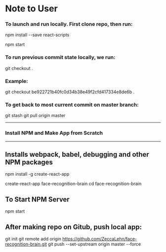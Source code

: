 # Note to User
### To launch and run locally. First clone repo, then run:

npm install --save react-scripts

npm start

### To run previous commit state locally, we run:
git checkout <previous commit hash> .

### Example:
git checkout be922721b40fc0d34b38e49f2cfd417334e8de6b .

### To get back to most current commit on master branch:
git stash
git pull origin master

---------------------------------------------------------------
### Install NPM and Make App from Scratch
---------------------------------------------------------------

## Installs webpack, babel, debugging and other NPM packages
npm install -g create-react-app

create-react-app face-recognition-brain
cd face-recognition-brain

## To Start NPM Server
npm start

## After making repo on Gitub, push local app:
git init
git remote add origin https://github.com/ZeccaLehn/face-recognition-brain.git
git push --set-upstream origin master --force